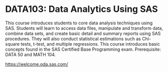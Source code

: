 # DATA103: Data Analytics Using SAS
This course introduces students to core data analysis techniques using SAS. Students will learn to access data files, manipulate and transform data, combine data sets, and create basic detail and summary reports using SAS procedures. They will also conduct statistical estimations such as Chi-square tests, t-test, and multiple regressions. This course introduces basic concepts found in the SAS Certified Base Programming exam. Prerequisite: DATA 50 and MATH 104.

https://welcome.oda.sas.com/
